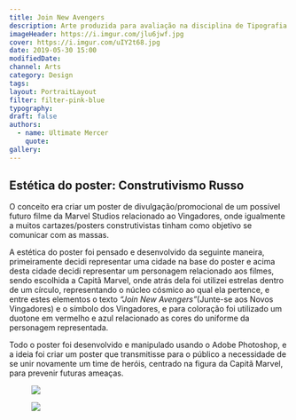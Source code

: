 ```yaml
---
title: Join New Avengers
description: Arte produzida para avaliação na disciplina de Tipografia 1, do curso de Design Digital.
imageHeader: https://i.imgur.com/jlu6jwf.jpg
cover: https://i.imgur.com/uIY2t68.jpg
date: 2019-05-30 15:00
modifiedDate:
channel: Arts
category: Design
tags:
layout: PortraitLayout
filter: filter-pink-blue
typography:
draft: false
authors:
  - name: Ultimate Mercer
    quote:
gallery:
---
```


## Estética do poster: Construtivismo Russo

O conceito era criar um poster de divulgação/promocional de um possível futuro filme da Marvel Studios relacionado ao Vingadores, onde igualmente a muitos cartazes/posters construtivistas tinham como objetivo se comunicar com as massas.

A estética do poster foi pensado e desenvolvido da seguinte maneira, primeiramente decidi representar uma cidade na base do poster e acima desta cidade decidi representar um personagem relacionado aos filmes, sendo escolhida a Capitã Marvel, onde atrás dela foi utilizei estrelas dentro de um círculo, representando o núcleo cósmico ao qual ela pertence, e entre estes elementos o texto _“Join New Avengers”_(Junte-se aos Novos Vingadores) e o símbolo dos Vingadores, e para coloração foi utilizado um duotone em vermelho e azul relacionado as cores do uniforme da personagem representada.

Todo o poster foi desenvolvido e manipulado usando o Adobe Photoshop, e a ideia foi criar um poster que transmitisse para o público a necessidade de se unir novamente um time de heróis, centrado na figura da Capitã Marvel, para prevenir futuras ameaças.

<figure className="mb-6">
  <img src="https://i.imgur.com/jlu6jwf.jpg" className="max-w-none mx-auto block"/>
</figure>

<figure className="mb-6">
  <img src="https://i.imgur.com/SG2navJ.jpg" className="max-w-none mx-auto block"/>
</figure>
